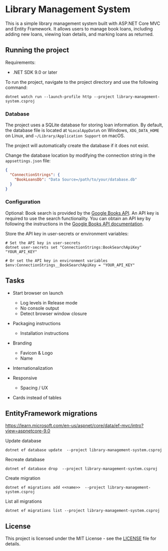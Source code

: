# Library Management System

This is a simple library management system built with ASP.NET Core MVC and Entity Framework. It allows users to manage book loans, including adding new loans, viewing loan details, and marking loans as returned.

## Running the project

Requirements:
- .NET SDK 9.0 or later

To run the project, navigate to the project directory and use the following command:

```pwsh
dotnet watch run --launch-profile http --project library-management-system.csproj
```

### Database

The project uses a SQLite database for storing loan information. By default, the database file is located at `%LocalAppData%` on Windows, `XDG_DATA_HOME` on Linux, and `~/Library/Application Support` on macOS.

The project will automatically create the database if it does not exist.

Change the database location by modifying the connection string in the `appsettings.json` file:

```json
{
  "ConnectionStrings": {
    "BookLoansDb": "Data Source=/path/to/your/database.db"
  }
}
```

### Configuration

Optional: Book search is provided by the [Google Books API](https://developers.google.com/books/docs/overview). An API key is required to use the search functionality. You can obtain an API key by following the instructions in the [Google Books API documentation](https://developers.google.com/books/docs/v1/using#APIKey).

Store the API key in user-secrets or environment variables:

```pwsh
# Set the API key in user-secrets
dotnet user-secrets set "ConnectionStrings:BookSearchApiKey" "YOUR_API_KEY"

# Or set the API key in environment variables
$env:ConnectionStrings__BookSearchApiKey = "YOUR_API_KEY"
```
## Tasks

- Start browser on launch
	- Log levels in Release mode
	- No console output
	- Detect browser window closure

- Packaging instructions
	- Installation instructions

- Branding
	- Favicon & Logo
	- Name

- Internationalization

- Responsive
	- Spacing / UX

- Cards instead of tables

## EntityFramework migrations

<https://learn.microsoft.com/en-us/aspnet/core/data/ef-mvc/intro?view=aspnetcore-9.0>

Update database

```pwsh
dotnet ef database update  --project library-management-system.csproj
```

Recreate database

```pwsh
dotnet ef database drop  --project library-management-system.csproj
```

Create migration

```pwsh
dotnet ef migrations add <<name>>  --project library-management-system.csproj
```

List all migrations

```pwsh
dotnet ef migrations list --project library-management-system.csproj
```

## License

This project is licensed under the MIT License - see the [LICENSE](LICENSE) file for details.
